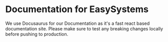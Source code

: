 # Documentation for EasySystems

We use Docusaurus for our Documentation as it's a fast react based documentation site. Please make sure to test any breaking changes locally before pushing to production.